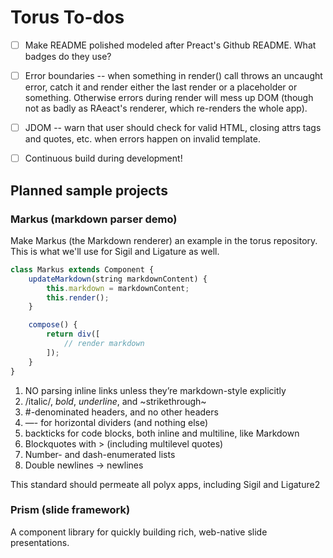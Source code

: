 # Torus To-dos

- [ ] Make README polished modeled after Preact's Github README. What badges do they use?

- [ ] Error boundaries -- when something in render() call throws an uncaught error, catch it and render either the last render or a placeholder or something. Otherwise errors during render will mess up DOM (though not as badly as RAeact's renderer, which re-renders the whole app).

- [ ] JDOM -- warn that user should check for valid HTML, closing attrs tags and quotes, etc. when errors happen on invalid template.

- [ ] Continuous build during development!

## Planned sample projects

### Markus (markdown parser demo)

Make Markus (the Markdown renderer) an example in the torus repository. This is what we'll use for Sigil and Ligature as well.

```javascript
class Markus extends Component {
    updateMarkdown(string markdownContent) {
        this.markdown = markdownContent;
        this.render();
    }

    compose() {
        return div([
            // render markdown
        ]);
    }
}
```

1. NO parsing inline links unless they’re markdown-style explicitly
2. /italic/, *bold*, _underline_, and ~strikethrough~
3. #-denominated headers, and no other headers
4. —- for horizontal dividers (and nothing else)
5. backticks for code blocks, both inline and multiline, like Markdown
6. Blockquotes with > (including multilevel quotes)
7. Number- and dash-enumerated lists
8. Double newlines -> newlines

This standard should permeate all polyx apps, including Sigil and Ligature2

### Prism (slide framework)

A component library for quickly building rich, web-native slide presentations.
